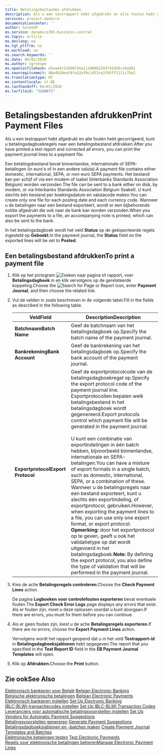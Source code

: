 ```yaml
---
title: Betalingsbestanden afdrukken
description: Als u een testrapport hebt afgedrukt en alle fouten hebt gecorrigeerd, kunt u betalingsdagboekregels naar een betalingsbestand afdrukken.
services: project-madeira
documentationcenter: ''
author: SorenGP
ms.service: dynamics365-business-central
ms.topic: article
ms.devlang: na
ms.tgt_pltfrm: na
ms.workload: na
ms.search.keywords: ''
ms.date: 04/01/2020
ms.author: sgroespe
ms.openlocfilehash: e5ea44c53d9075ba111900b2393741938c10ad81
ms.sourcegitcommit: 88e4b30eaf6fa32af0c1452ce2f85ff1111c75e2
ms.translationtype: HT
ms.contentlocale: nl-BE
ms.lasthandoff: 04/01/2020
ms.locfileid: "3180872"
---
```

# <a name="print-payment-files"></a><span data-ttu-id="255b5-103">Betalingsbestanden afdrukken</span><span class="sxs-lookup"><span data-stu-id="255b5-103">Print Payment Files</span></span>
<span data-ttu-id="255b5-104">Als u een testrapport hebt afgedrukt en alle fouten hebt gecorrigeerd, kunt u betalingsdagboekregels naar een betalingsbestand afdrukken.</span><span class="sxs-lookup"><span data-stu-id="255b5-104">After you have printed a test report and corrected all errors, you can print the payment journal lines to a payment file.</span></span>  

<span data-ttu-id="255b5-105">Een betalingsbestand bevat binnenlandse, internationale of SEPA-betalingen (in euro's of in een andere valuta).</span><span class="sxs-lookup"><span data-stu-id="255b5-105">A payment file contains either domestic, international, SEPA, or non-euro SEPA payments.</span></span> <span data-ttu-id="255b5-106">Het bestand kan per schijf of via een modem of Isabel (Interbanks Standards Association Belgium) worden verzonden.</span><span class="sxs-lookup"><span data-stu-id="255b5-106">The file can be sent to a bank either on disk, by modem, or via Interbanks Standards Association Belgium (Isabel).</span></span> <span data-ttu-id="255b5-107">U kunt slechts één bestand per boekingsdatum en valutacode maken.</span><span class="sxs-lookup"><span data-stu-id="255b5-107">You can create only one file for each posting date and each currency code.</span></span> <span data-ttu-id="255b5-108">Wanneer u de betalingen naar een bestand exporteert, wordt er een bijbehorende notitie afgedrukt die ook naar de bank kan worden verzonden.</span><span class="sxs-lookup"><span data-stu-id="255b5-108">When you export the payments to a file, an accompanying note is printed, which can also be sent to the bank.</span></span>  

<span data-ttu-id="255b5-109">In het betalingsdagboek wordt het veld **Status** op de geëxporteerde regels ingesteld op **Geboekt**.</span><span class="sxs-lookup"><span data-stu-id="255b5-109">In the payment journal, the **Status** field on the exported lines will be set to **Posted**.</span></span>  

## <a name="to-print-a-payment-file"></a><span data-ttu-id="255b5-110">Een betalingsbestand afdrukken</span><span class="sxs-lookup"><span data-stu-id="255b5-110">To print a payment file</span></span>  

1.  <span data-ttu-id="255b5-111">Klik op het pictogram ![Zoeken naar pagina of rapport](../../media/ui-search/search_small.png "Het pictogram Zoeken naar pagina of rapport"), voer **Betalingsdagboek** in en klik vervolgens op de gerelateerde koppeling.</span><span class="sxs-lookup"><span data-stu-id="255b5-111">Choose the ![Search for Page or Report](../../media/ui-search/search_small.png "Search for Page or Report icon") icon, enter **Payment Journal**, and then choose the related link.</span></span>  
2.  <span data-ttu-id="255b5-112">Vul de velden in zoals beschreven in de volgende tabel.</span><span class="sxs-lookup"><span data-stu-id="255b5-112">Fill in the fields as described in the following table.</span></span>  

    |<span data-ttu-id="255b5-113">Veld</span><span class="sxs-lookup"><span data-stu-id="255b5-113">Field</span></span>|<span data-ttu-id="255b5-114">Description</span><span class="sxs-lookup"><span data-stu-id="255b5-114">Description</span></span>|  
    |---------------------------------|---------------------------------------|  
    |<span data-ttu-id="255b5-115">**Batchnaam**</span><span class="sxs-lookup"><span data-stu-id="255b5-115">**Batch Name**</span></span>|<span data-ttu-id="255b5-116">Geef de batchnaam van het betalingsdagboek op.</span><span class="sxs-lookup"><span data-stu-id="255b5-116">Specify the batch name of the payment journal.</span></span>|  
    |<span data-ttu-id="255b5-117">**Bankrekening**</span><span class="sxs-lookup"><span data-stu-id="255b5-117">**Bank Account**</span></span>|<span data-ttu-id="255b5-118">Geef de bankrekening van het betalingsdagboek op.</span><span class="sxs-lookup"><span data-stu-id="255b5-118">Specify the bank account of the payment journal.</span></span>|  
    |<span data-ttu-id="255b5-119">**Exportprotocol**</span><span class="sxs-lookup"><span data-stu-id="255b5-119">**Export Protocol**</span></span>|<span data-ttu-id="255b5-120">Geef de exportprotocolcode van de betalingsdagboekregel op.</span><span class="sxs-lookup"><span data-stu-id="255b5-120">Specify the export protocol code of the payment journal line.</span></span> <span data-ttu-id="255b5-121">Exportprotocollen bepalen welk betalingsbestand in het betalingsdagboek wordt gegenereerd.</span><span class="sxs-lookup"><span data-stu-id="255b5-121">Export protocols control which payment file will be generated in the payment journal.</span></span><br /><br /> <span data-ttu-id="255b5-122">U kunt een combinatie van exportindelingen in één batch hebben, bijvoorbeeld binnenlandse, internationale en SEPA-betalingen.</span><span class="sxs-lookup"><span data-stu-id="255b5-122">You can have a mixture of export formats in a single batch, such as domestic, international, SEPA, or a combination of these.</span></span> <span data-ttu-id="255b5-123">Wanneer u de betalingsregels naar een bestand exporteert, kunt u slechts één exportindeling, of exportprotocol, gebruiken.</span><span class="sxs-lookup"><span data-stu-id="255b5-123">However, when exporting the payment lines to a file, you can use only one export format, or export protocol.</span></span> <span data-ttu-id="255b5-124">**Opmerking:** door het exportprotocol op te geven, geeft u ook het validatietype op dat wordt uitgevoerd in het betalingsdagboek.</span><span class="sxs-lookup"><span data-stu-id="255b5-124">**Note:**  By defining the export protocol, you also define the type of validation that will be performed in the payment journal.</span></span>|  

3.  <span data-ttu-id="255b5-125">Kies de actie **Betalingsregels controleren**.</span><span class="sxs-lookup"><span data-stu-id="255b5-125">Choose the **Check Payment Lines** action.</span></span>

    <span data-ttu-id="255b5-126">De pagina **Logboeken voor controlefouten exporteren** bevat eventuele fouten.</span><span class="sxs-lookup"><span data-stu-id="255b5-126">The **Export Check Error Logs** page displays any errors that exist.</span></span> <span data-ttu-id="255b5-127">Als er fouten zijn, moet u deze oplossen voordat u kunt doorgaan.</span><span class="sxs-lookup"><span data-stu-id="255b5-127">If there are errors, you must fix them before you can continue.</span></span>

4. <span data-ttu-id="255b5-128">Als er geen fouten zijn, kiest u de actie **Betalingsregels exporteren**.</span><span class="sxs-lookup"><span data-stu-id="255b5-128">If there are no errors, choose the **Export Payment Lines** action.</span></span>  

    <span data-ttu-id="255b5-129">Vervolgens wordt het rapport geopend dat u in het veld **Testrapport-id** in **Betalingsdagboeksjablonen** hebt opgegeven.</span><span class="sxs-lookup"><span data-stu-id="255b5-129">The report that you specified in the **Test Report ID** field in the **EB Payment Journal Templates** will open.</span></span>  

5.  <span data-ttu-id="255b5-130">Klik op **Afdrukken**.</span><span class="sxs-lookup"><span data-stu-id="255b5-130">Choose the **Print** button.</span></span>  

## <a name="see-also"></a><span data-ttu-id="255b5-131">Zie ook</span><span class="sxs-lookup"><span data-stu-id="255b5-131">See Also</span></span>  
 <span data-ttu-id="255b5-132">[Elektronisch bankieren voor België](belgian-electronic-banking.md) </span><span class="sxs-lookup"><span data-stu-id="255b5-132">[Belgian Electronic Banking](belgian-electronic-banking.md) </span></span>  
 <span data-ttu-id="255b5-133">[Belgische elektronische betalingen](belgian-electronic-payments.md) </span><span class="sxs-lookup"><span data-stu-id="255b5-133">[Belgian Electronic Payments](belgian-electronic-payments.md) </span></span>  
 <span data-ttu-id="255b5-134">[Elektronisch bankieren instellen](how-to-set-up-electronic-banking.md) </span><span class="sxs-lookup"><span data-stu-id="255b5-134">[Set Up Electronic Banking](how-to-set-up-electronic-banking.md) </span></span>  
 <span data-ttu-id="255b5-135">[IBLC-BLWI-transactiecodes instellen](how-to-set-up-iblc-blwi-transaction-codes.md) </span><span class="sxs-lookup"><span data-stu-id="255b5-135">[Set Up IBLC-BLWI Transaction Codes](how-to-set-up-iblc-blwi-transaction-codes.md) </span></span>  
 <span data-ttu-id="255b5-136">[Leveranciers voor automatische betalingsvoorstellen instellen](how-to-set-up-vendors-for-automatic-payment-suggestions.md) </span><span class="sxs-lookup"><span data-stu-id="255b5-136">[Set Up Vendors for Automatic Payment Suggestions](how-to-set-up-vendors-for-automatic-payment-suggestions.md) </span></span>  
 <span data-ttu-id="255b5-137">[Betalingsvoorstellen genereren](how-to-generate-payment-suggestions.md) </span><span class="sxs-lookup"><span data-stu-id="255b5-137">[Generate Payment Suggestions](how-to-generate-payment-suggestions.md) </span></span>  
 <span data-ttu-id="255b5-138">[Betalingsdagboeksjablonen en -batches maken](how-to-create-payment-journal-templates-and-batches.md) </span><span class="sxs-lookup"><span data-stu-id="255b5-138">[Create Payment Journal Templates and Batches](how-to-create-payment-journal-templates-and-batches.md) </span></span>  
 <span data-ttu-id="255b5-139">[Elektronische betalingen testen](how-to-test-electronic-payments.md) </span><span class="sxs-lookup"><span data-stu-id="255b5-139">[Test Electronic Payments](how-to-test-electronic-payments.md) </span></span>  
 [<span data-ttu-id="255b5-140">Regels voor elektronische betalingen beheren</span><span class="sxs-lookup"><span data-stu-id="255b5-140">Manage Electronic Payment Lines</span></span>](how-to-manage-electronic-payment-lines.md)
